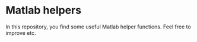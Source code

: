 # Matlab helpers
In this repository, you find some useful Matlab helper functions.
Feel free to improve etc.
